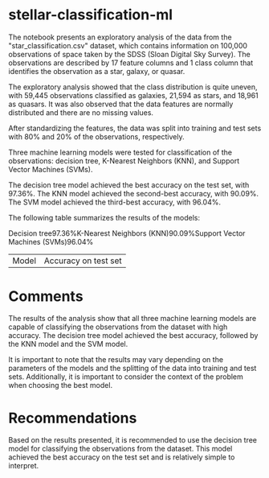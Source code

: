 # stellar-classification-ml

The notebook presents an exploratory analysis of the data from the "star_classification.csv" dataset, which contains information on 100,000 observations of space taken by the SDSS (Sloan Digital Sky Survey). The observations are described by 17 feature columns and 1 class column that identifies the observation as a star, galaxy, or quasar.

The exploratory analysis showed that the class distribution is quite uneven, with 59,445 observations classified as galaxies, 21,594 as stars, and 18,961 as quasars. It was also observed that the data features are normally distributed and there are no missing values.

After standardizing the features, the data was split into training and test sets with 80% and 20% of the observations, respectively.

Three machine learning models were tested for classification of the observations: decision tree, K-Nearest Neighbors (KNN), and Support Vector Machines (SVMs).

The decision tree model achieved the best accuracy on the test set, with 97.36%. The KNN model achieved the second-best accuracy, with 90.09%. The SVM model achieved the third-best accuracy, with 96.04%. 

The following table summarizes the results of the models:

<table>
  <tr><td>Model</td><td>Accuracy on test set</td></tr>
  <tr>Decision tree</tr><tr>97.36%</tr>
  <tr>K-Nearest Neighbors (KNN)</tr><tr>90.09%</tr>
  <tr>Support Vector Machines (SVMs)</tr><tr>96.04%</tr>
</table>

# Comments

The results of the analysis show that all three machine learning models are capable of classifying the observations from the dataset with high accuracy. The decision tree model achieved the best accuracy, followed by the KNN model and the SVM model.

It is important to note that the results may vary depending on the parameters of the models and the splitting of the data into training and test sets. Additionally, it is important to consider the context of the problem when choosing the best model.

# Recommendations

Based on the results presented, it is recommended to use the decision tree model for classifying the observations from the dataset. This model achieved the best accuracy on the test set and is relatively simple to interpret.

